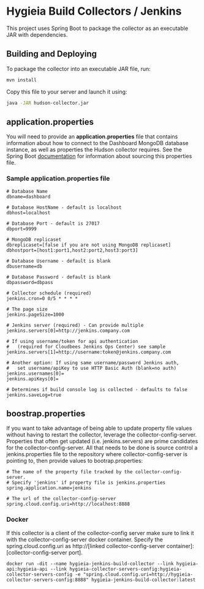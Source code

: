 # Hygieia Build Collectors / Jenkins

This project uses Spring Boot to package the collector as an executable JAR with dependencies.

## Building and Deploying

To package the collector into an executable JAR file, run:
```bash
mvn install
```

Copy this file to your server and launch it using:
```bash
java -JAR hudson-collector.jar
```

## application.properties

You will need to provide an **application.properties** file that contains information about how to connect to the Dashboard MongoDB database instance, as well as properties the Hudson collector requires. See the Spring Boot [documentation](http://docs.spring.io/spring-boot/docs/current-SNAPSHOT/reference/htmlsingle/#boot-features-external-config-application-property-files) for information about sourcing this properties file.

### Sample application.properties file

```properties
# Database Name
dbname=dashboard

# Database HostName - default is localhost
dbhost=localhost

# Database Port - default is 27017
dbport=9999

# MongoDB replicaset
dbreplicaset=[false if you are not using MongoDB replicaset]
dbhostport=[host1:port1,host2:port2,host3:port3]

# Database Username - default is blank
dbusername=db

# Database Password - default is blank
dbpassword=dbpass

# Collector schedule (required)
jenkins.cron=0 0/5 * * * *

# The page size
jenkins.pageSize=1000

# Jenkins server (required) - Can provide multiple
jenkins.servers[0]=http://jenkins.company.com

# If using username/token for api authentication
#   (required for Cloudbees Jenkins Ops Center) see sample
jenkins.servers[1]=http://username:token@jenkins.company.com

# Another option: If using same username/password Jenkins auth,
#   set username/apiKey to use HTTP Basic Auth (blank=no auth)
jenkins.usernames[0]=
jenkins.apiKeys[0]=

# Determines if build console log is collected - defaults to false
jenkins.saveLog=true
```

## boostrap.properties
If you want to take advantage of being able to update property file values without having to restart the collector, leverage the collector-config-server. Properties that often get updated (i.e. jenkins.servers) are prime candidates for the collector-config-server. All that needs to be done is source control a jenkins.properties file to the repository where collector-config-server is pointing to, then provide values to bootrap.properties:

```
# The name of the property file tracked by the collector-config-server. 
# Specify 'jenkins' if property file is jenkins.properties
spring.application.name=jenkins

# The url of the collector-config-server
spring.cloud.config.uri=http://localhost:8888
```

### Docker
If this collector is a client of the collector-config server make sure to link it with the collector-config-server docker container. Specify the spring.cloud.config.uri as http://[linked collector-config-server container]:[collector-config-server port].
```
docker run -dit --name hygieia-jenkins-build-collector --link hygieia-api:hygieia-api --link hygieia-collector-servers-config:hygieia-collector-servers-config -e "spring.cloud.config.uri=http://hygieia-collector-servers-config:8888" hygieia-jenkins-build-collector:latest
```